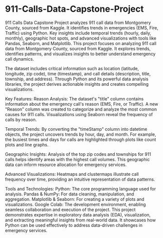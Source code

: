 # 911-Calls-Data-Capstone-Project
911 Calls Data Capstone Project analyzes 911 call data from Montgomery County, sourced from Kaggle. It identifies trends in emergencies (EMS, Fire, Traffic) using Python. Key insights include temporal trends (hourly, daily, monthly), geographic hot spots, and advanced visualizations with tools like Pandas, Seaborn, and Matplotlib.
This project focuses on analyzing 911 call data from Montgomery County, sourced from Kaggle. It explores trends, identifies patterns, and visualizes insights to better understand emergency call dynamics.

The dataset includes critical information such as location (latitude, longitude, zip code), time (timestamp), and call details (description, title, township, and address). Through Python and its powerful data analysis libraries, the project derives actionable insights and creates compelling visualizations.

Key Features:
Reason Analysis:
The dataset's "title" column contains information about the emergency call's reason (EMS, Fire, or Traffic). A new "Reason" column was created to categorize and analyze the most common causes for 911 calls. Visualizations using Seaborn reveal the frequency of calls by reason.

Temporal Trends:
By converting the "timeStamp" column into datetime objects, the project uncovers trends by hour, day, and month. For example, the busiest times and days for calls are highlighted through plots like count plots and line graphs.

Geographic Insights:
Analysis of the top zip codes and townships for 911 calls helps identify areas with the highest call volumes. This geographic data can inform resource allocation for emergency services.

Advanced Visualizations:
Heatmaps and clustermaps illustrate call frequency over time, providing an intuitive representation of data patterns.

Tools and Technologies:
Python: The core programming language used for analysis.
Pandas & NumPy: For data cleaning, manipulation, and aggregation.
Matplotlib & Seaborn: For creating a variety of plots and visualizations.
Google Colab: The development environment, enabling seamless collaboration and execution of the project.
This project demonstrates expertise in exploratory data analysis (EDA), visualization, and extracting meaningful insights from real-world data. It showcases how Python can be used effectively to address data-driven challenges in emergency services.
